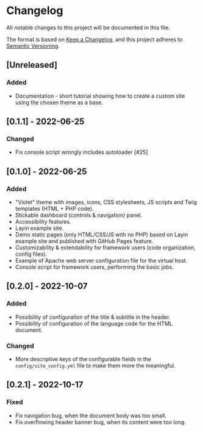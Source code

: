 # Changelog
All notable changes to this project will be documented in this file.

The format is based on [Keep a Changelog](https://keepachangelog.com/en/1.1.0/),
and this project adheres to [Semantic Versioning](https://semver.org/spec/v2.0.0.html).

## [Unreleased]
### Added
- Documentation - short tutorial showing how to create a custom site using the chosen theme as a base.

## [0.1.1] - 2022-06-25
### Changed
- Fix console script wrongly includes autoloader [#25]

## [0.1.0] - 2022-06-25
### Added
- "Violet" theme with images, icons, CSS stylesheets, JS scripts and Twig templates (HTML + PHP code).
- Stickable dashboard (controls & navigation) panel.
- Accessibility features.
- Layin example site.
- Demo static pages (only HTML/CSS/JS with no PHP) based on Layin example site and published with GitHub Pages feature.
- Customizability & extendability for framework users (code organization, config files).
- Example of Apache web server configuration file for the virtual host.
- Console script for framework users, performing the basic jobs.

## [0.2.0] - 2022-10-07
### Added
- Possibility of configuration of the title & subtitle in the header.
- Possibility of configuration of the language code for the HTML document.
### Changed
- More descriptive keys of the configurable fields in the `config/site_config.yml` file to make them more the meaningful.

## [0.2.1] - 2022-10-17
### Fixed
- Fix navigation bug, when the document body was too small.
- Fix overflowing header banner bug, when its content were too long.